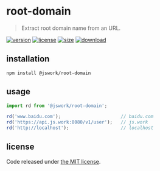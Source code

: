 # root-domain
> Extract root domain name from an URL.

[![version][version-image]][version-url]
[![license][license-image]][license-url]
[![size][size-image]][size-url]
[![download][download-image]][download-url]

## installation
```shell
npm install @jswork/root-domain
```

## usage
```js
import rd from '@jswork/root-domain';

rd('www.baidu.com');                      // baidu.com
rd('https://api.js.work:8080/v1/user');   // js.work
rd('http://localhost');                   // localhost
```

## license
Code released under [the MIT license](https://github.com/afeiship/root-domain/blob/master/LICENSE.txt).

[version-image]: https://img.shields.io/npm/v/@jswork/root-domain
[version-url]: https://npmjs.org/package/@jswork/root-domain

[license-image]: https://img.shields.io/npm/l/@jswork/root-domain
[license-url]: https://github.com/afeiship/root-domain/blob/master/LICENSE.txt

[size-image]: https://img.shields.io/bundlephobia/minzip/@jswork/root-domain
[size-url]: https://github.com/afeiship/root-domain/blob/master/dist/root-domain.min.js

[download-image]: https://img.shields.io/npm/dm/@jswork/root-domain
[download-url]: https://www.npmjs.com/package/@jswork/root-domain
